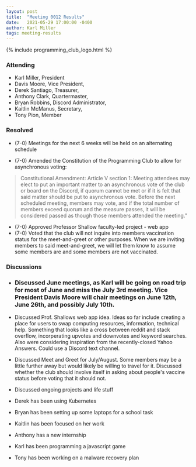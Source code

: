 ```yaml
---
layout: post
title:  "Meeting 0012 Results"
date:   2021-05-29 17:00:00 -0400
author: Karl Miller
tags: meeting-results
---
```


{% include programming_club_logo.html %}

### Attending

- Karl Miller, President
- Davis Moore, Vice President,
- Derek Santiago, Treasurer,
- Anthony Clark, Quartermaster,
- Bryan Robbins, Discord Administrator,
- Kaitlin McManus, Secretary,
- Tony Pion, Member

### Resolved

- (7-0) Meetings for the next 6 weeks will be held on an alternating schedule

- (7-0) Amended the Constitution of the Programming Club to allow for asynchronous voting:
> Constitutional Amendment: Article V section 1: Meeting attendees may elect to put an important matter to an asynchronous vote of the club or board on the Discord, if quorum cannot be met or if it is felt that said matter should be put to asynchronous vote. Before the next scheduled meeting, members may vote, and if the total number of members exceed quorum and the measure passes, it will be considered passed as though those members attended the meeting.”

- (7-0) Approved Professor Shallow faculty-led project - web app
- (7-0) Voted that the club will not inquire into members vaccination status for the meet-and-greet or other purposes. When we are inviting members to said meet-and-greet, we will let them know to assume some members are and some members are not vaccinated. 

### Discussions 

- ### Discussed June meetings, as Karl will be going on road trip for most of June and miss the July 3rd meeting. Vice President Davis Moore will chair meetings on June 12th, June 26th, and possibly July 10th.

- Discussed Prof. Shallows web app idea. Ideas so far include creating a place for users to swap computing resources, information, technical help. Something that looks like a cross between reddit and stack overflow, incorperating upvotes and downvotes and keyword searches. Also were considering inspiration from the recently-closed Yahoo Answers. Could use a Discord text channel.

- Discussed Meet and Greet for July/August. Some members may be a little further away but would likely be willing to travel for it. Discussed whether the club should involve itself in asking about people's vaccine status before voting that it should not.

- Discussed ongoing projects and life stuff
 - Derek has been using Kubernetes
 - Bryan has been setting up some laptops for a school task
 - Kaitlin has been focused on her work
 - Anthony has a new internship
 - Karl has been programming a javascript game
 - Tony has been working on a malware recovery plan
